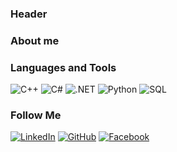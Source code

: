 ### Header

### About me

### Languages and Tools
![C++](https://img.shields.io/badge/C++-5CAC25?style=for-the-badge&logo=c%2B%2B&logoColor=white)
![C#](https://img.shields.io/badge/C%23-5CAC25?style=for-the-badge&logo=c-sharp&logoColor=white)
![.NET](https://img.shields.io/badge/.NET-5CAC25?style=for-the-badge&logo=.net&logoColor=white)
![Python](https://img.shields.io/badge/Python-5CAC25?style=for-the-badge&logo=python&logoColor=white)
![SQL](https://img.shields.io/badge/SQL-5CAC25?style=for-the-badge&logo=mysql&logoColor=white)

### Follow Me
[![LinkedIn](https://img.shields.io/badge/linkedin-%230077B5.svg?style=for-the-badge&logo=linkedin&logoColor=white)](https://www.linkedin.com/in/vanyachernov/)
[![GitHub](https://img.shields.io/badge/github-%23121011.svg?style=for-the-badge&logo=github&logoColor=white)](https://github.com/vanyachernov)
[![Facebook](https://img.shields.io/badge/Facebook-%231877F2.svg?style=for-the-badge&logo=Facebook&logoColor=white)](https://www.facebook.com/profile.php?id=100016089460623)